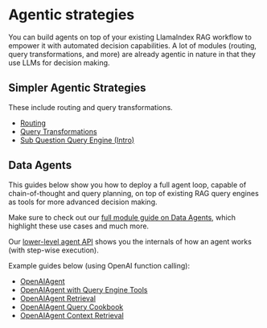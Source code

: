 # Agentic strategies

You can build agents on top of your existing LlamaIndex RAG workflow to empower it with automated decision capabilities.
A lot of modules (routing, query transformations, and more) are already agentic in nature in that they use LLMs for decision making.

## Simpler Agentic Strategies

These include routing and query transformations.

- [Routing](../../module_guides/querying/router/index.md)
- [Query Transformations](../../optimizing/advanced_retrieval/query_transformations.md)
- [Sub Question Query Engine (Intro)](../../examples/query_engine/sub_question_query_engine.ipynb)

## Data Agents

This guides below show you how to deploy a full agent loop, capable of chain-of-thought and query planning, on top of existing RAG query engines as tools for more advanced decision making.

Make sure to check out our [full module guide on Data Agents](../../module_guides/deploying/agents/index.md), which highlight these use cases and much more.

Our [lower-level agent API](../../module_guides/deploying/agents/index.md#manual-agents) shows you the internals of how an agent works (with step-wise execution).

Example guides below (using OpenAI function calling):

- [OpenAIAgent](../../examples/workflow/function_calling_agent.ipynb)
- [OpenAIAgent with Query Engine Tools](../../examples/agent/openai_agent_with_query_engine.ipynb)
- [OpenAIAgent Retrieval](../../examples/agent/openai_agent_retrieval.ipynb)
- [OpenAIAgent Query Cookbook](../../examples/agent/openai_agent_query_cookbook.ipynb)
- [OpenAIAgent Context Retrieval](../../examples/agent/openai_agent_context_retrieval.ipynb)
